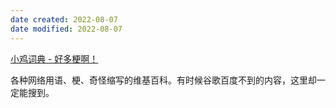 ```yaml
---
date created: 2022-08-07
date modified: 2022-08-07
---
```


[小鸡词典 - 好多梗啊！](https://jikipedia.com/)

各种网络用语、梗、奇怪缩写的维基百科。有时候谷歌百度不到的内容，这里却一定能搜到。
